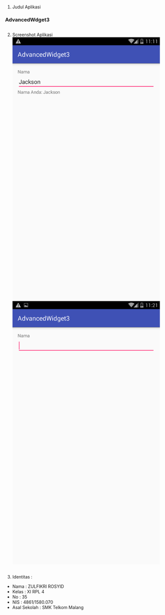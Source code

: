 
# 
1. Judul Aplikasi 
### AdvancedWdget3 
##
2. Screenshot Aplikasi 
  ![Alt text](https://github.com/fikri354/AdvancedWidget3/blob/master/Screenshot_2017-05-04-23-11-37.png)
  ![Alt text](https://github.com/fikri354/AdvancedWidget3/blob/master/Screenshot_2017-05-04-23-21-14.png)
  
##
3. Identitas : 

- Nama         : ZULFIKRI ROSYID
- Kelas        : XI RPL 4 
- No           : 35 
- NIS          : 4861/1580.070
- Asal Sekolah : SMK Telkom Malang
